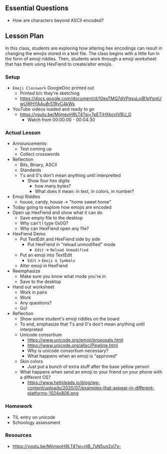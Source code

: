 ## Essential Questions

- How are characters beyond ASCII encoded?

## Lesson Plan

In this class, students are exploring how altering hex encodings can result
in changing the emojis stored in a text file. The class begins with a little
fun in the form of emoji riddles. Then, students work through a emoji worksheet
that has them using HexFiend to create/alter emojis.

### Setup

- `Emoji Classwork` GoogleDoc printed out
    - Printed b/c they're sketching
    - https://docs.google.com/document/d/10esTMQ7dVPqxuLoiB1pYsntUwUWHYAAu8rS1RyC4kWs
- YouTube videos loaded and ready to go
    - https://youtu.be/MijmeoH9LT4?si=7pETiHXkcnlVBU_G
        - Watch from 00:00:00 - 00:04:30

### Actual Lesson

- Announcements:
    - Test coming up
    - Collect crosswords
- Reflection
    - Bits, Binary, ASCII
    - Standards
    - 1's and 0's don't mean anything until interpretted
        - Show four hex digits
            - how many bytes?
            - What does it mean: in text, in colors, in number?
- Emoji Riddles
    - house, candy, house -> "home sweet home"
- Today going to explore how emojis are encoded
- Open up HexFiend and show what it can do
    - Save empty file to the desktop
    - Why can't I type 0x0G?
    - Why can HexFiend open any file?
- HexFiend Demo
    - Put TextEdit and HexFiend side by side
        - Put HexFiend in "reload unmodified" mode
            - `Edit` -> `Reload Unmodified`
    - Put an emoji into TextEdit
        - `Edit` > `Emoji & Symbols`
    - Alter emoji in HexFiend
- Reemphasize
    - Make sure you know what mode you're in
    - Save to the desktop
- Hand out worksheet
    - Work in pairs
    - Work
    - Any questions?
    - Go!
- Reflection
    - Show some student's emoji riddles on the board
    - To end, emphasize that 1's and 0's don't mean anything until interpreted
    - Unicode consortium
        - https://www.unicode.org/emoji/proposals.html 
        - https://www.unicode.org/alloc/Pipeline.html
        - Why is unicode consortium necessary?
        - What happens when an emoji is "approved"
    - Skin colors
        - Just put a bunch of extra stuff after the base yellow person
    - What happens when send an emoji to your friend on your phone with a different OS?
        - https://www.helloleads.io/blog/wp-content/uploads/2020/07/examples-that-appear-in-different-platforms-1024x806.png

### Homework

- TIL entry on unicode
- Schoology assessment

### Resources

- https://youtu.be/MijmeoH9LT4?si=nIB_7sN5un2xl7x-
